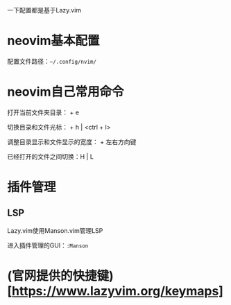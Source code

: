 一下配置都是基于Lazy.vim

# neovim基本配置

配置文件路径：`~/.config/nvim/`

# neovim自己常用命令

打开当前文件夹目录：<space> + e

切换目录和文件光标：<ctrl> + h | <ctrl + l>

调整目录显示和文件显示的宽度：<ctrl> + 左右方向键

已经打开的文件之间切换：H | L


# 插件管理

## LSP

Lazy.vim使用Manson.vim管理LSP

进入插件管理的GUI：`:Manson`


# (官网提供的快捷键)[https://www.lazyvim.org/keymaps]
